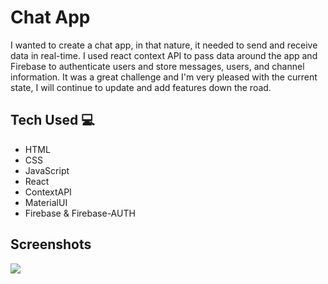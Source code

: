 # Chat App

I wanted to create a chat app, in that nature, it needed to send and receive data in real-time. I used react context API to pass data around the app and Firebase to authenticate users and store messages, users, and channel information. It was a great challenge and I'm very pleased with the current state, I will continue to update and add features down the road.

## Tech Used 💻
* HTML
* CSS
* JavaScript
* React
* ContextAPI
* MaterialUI
* Firebase & Firebase-AUTH

## Screenshots
<img src="https://github.com/maxxjonesyy/chat_app/assets/73814371/06951b99-1e5e-42b6-8f91-cec1aeba30d5">

